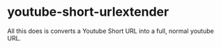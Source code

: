 # youtube-short-urlextender

All this does is converts a Youtube Short URL into a full, normal youtube URL.
